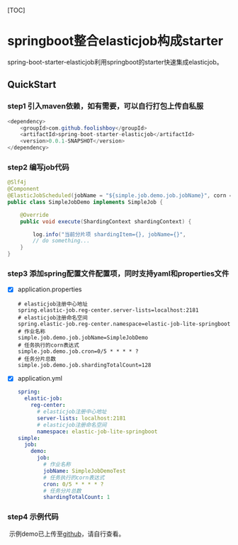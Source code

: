 [TOC]

# springboot整合elasticjob构成starter
spring-boot-starter-elasticjob利用springboot的starter快速集成elasticjob。

## QuickStart

### step1 引入maven依赖，如有需要，可以自行打包上传自私服

``` java
<dependency>
	<groupId>com.github.foolishboy</groupId>
    <artifactId>spring-boot-starter-elasticjob</artifactId>
    <version>0.0.1-SNAPSHOT</version>
</dependency>
```

### step2 编写job代码

```java
@Slf4j
@Component
@ElasticJobScheduled(jobName = "${simple.job.demo.job.jobName}", corn = "${simple.job.demo.job.cron}", shardingTotalCount = "${simple.job.demo.job.shardingTotalCount}")
public class SimpleJobDemo implements SimpleJob {

    @Override
    public void execute(ShardingContext shardingContext) {

        log.info("当前分片项 shardingItem={}, jobName={}", 								shardingContext.getShardingItem(), shardingContext.getJobName());
        // do something...
    }
}
```

### step3 添加spring配置文件配置项，同时支持yaml和properties文件

- [x] application.properties

  ```properties
  # elasticjob注册中心地址
  spring.elastic-job.reg-center.server-lists=localhost:2181
  # elasticjob注册命名空间
  spring.elastic-job.reg-center.namespace=elastic-job-lite-springboot
  # 作业名称
  simple.job.demo.job.jobName=SimpleJobDemo
  # 任务执行的corn表达式
  simple.job.demo.job.cron=0/5 * * * * ?
  # 任务分片总数
  simple.job.demo.job.shardingTotalCount=128
  ```

- [x] application.yml

  ```yaml
  spring:
    elastic-job:
      reg-center:
        # elasticjob注册中心地址
        server-lists: localhost:2181
        # elasticjob注册命名空间
        namespace: elastic-job-lite-springboot
  simple:
    job:
      demo:
        job:
          # 作业名称
          jobName: SimpleJobDemoTest
          # 任务执行的corn表达式
          cron: 0/5 * * * * ?
          # 任务分片总数
          shardingTotalCount: 1
  ```



### step4 示例代码

​	示例demo已上传至[github](https://github.com/foolishboy66/spring-boot-starter-elasticjob-test.git)，请自行查看。

